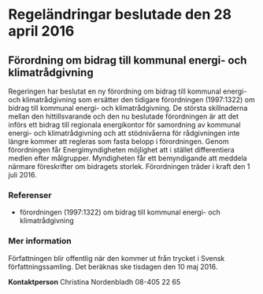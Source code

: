 # Regeländringar beslutade den 28 april 2016

## Förordning om bidrag till kommunal energi\- och klimatrådgivning

Regeringen har beslutat en ny förordning om bidrag till kommunal energi\- och klimatrådgivning som ersätter den tidigare förordningen (1997:1322\) om bidrag till kommunal energi\- och klimatrådgivning. De största skillnaderna mellan den hittillsvarande och den nu beslutade förordningen är att det införs ett bidrag till regionala energikontor för samordning av kommunal energi\- och klimatrådgivning och att stödnivåerna för rådgivningen inte längre kommer att regleras som fasta belopp i förordningen. Genom förordningen får Energimyndigheten möjlighet att i stället differentiera medlen efter målgrupper. Myndigheten får ett bemyndigande att meddela närmare föreskrifter om bidragets storlek. Förordningen träder i kraft den 1 juli 2016\.

### Referenser

* förordningen (1997:1322\) om bidrag till kommunal energi\- och klimatrådgivning

### Mer information

Författningen blir offentlig när den kommer ut från trycket i Svensk författningssamling. Det beräknas ske tisdagen den 10 maj 2016\.

**Kontaktperson**
Christina Nordenbladh 08\-405 22 65
